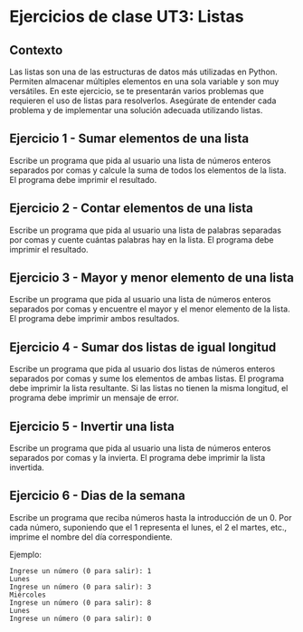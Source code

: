 # Ejercicios de clase UT3: Listas

## Contexto

Las listas son una de las estructuras de datos más utilizadas en Python. Permiten almacenar múltiples elementos en una sola variable y son muy versátiles. En este ejercicio, se te presentarán varios problemas que requieren el uso de listas para resolverlos. Asegúrate de entender cada problema y de implementar una solución adecuada utilizando listas.

## Ejercicio 1 - Sumar elementos de una lista

Escribe un programa que pida al usuario una lista de números enteros separados por comas y calcule la suma de todos los elementos de la lista. El programa debe imprimir el resultado.

## Ejercicio 2 - Contar elementos de una lista

Escribe un programa que pida al usuario una lista de palabras separadas por comas y cuente cuántas palabras hay en la lista. El programa debe imprimir el resultado.

## Ejercicio 3 - Mayor y menor elemento de una lista

Escribe un programa que pida al usuario una lista de números enteros separados por comas y encuentre el mayor y el menor elemento de la lista. El programa debe imprimir ambos resultados.

## Ejercicio 4 - Sumar dos listas de igual longitud

Escribe un programa que pida al usuario dos listas de números enteros separados por comas y sume los elementos de ambas listas. El programa debe imprimir la lista resultante. Si las listas no tienen la misma longitud, el programa debe imprimir un mensaje de error.

## Ejercicio 5 - Invertir una lista

Escribe un programa que pida al usuario una lista de números enteros separados por comas y la invierta. El programa debe imprimir la lista invertida.

## Ejercicio 6 - Dias de la semana

Escribe un programa que reciba números hasta la introducción de un 0. Por cada número, suponiendo que el 1 representa el lunes, el 2 el martes, etc., imprime el nombre del día correspondiente.

Ejemplo:

```text
Ingrese un número (0 para salir): 1
Lunes
Ingrese un número (0 para salir): 3
Miércoles
Ingrese un número (0 para salir): 8
Lunes
Ingrese un número (0 para salir): 0
```
